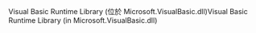 <span data-ttu-id="cf2ca-101">Visual Basic Runtime Library (位於 Microsoft.VisualBasic.dll)</span><span class="sxs-lookup"><span data-stu-id="cf2ca-101">Visual Basic Runtime Library (in Microsoft.VisualBasic.dll)</span></span>